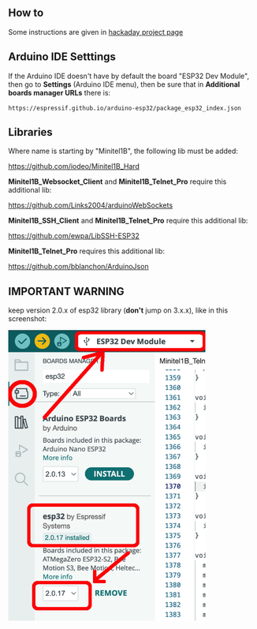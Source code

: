 ## How to

Some instructions are given in [hackaday project page](https://hackaday.io/project/180473/instructions)

## Arduino IDE Setttings

If the Arduino IDE doesn't have by default the board "ESP32 Dev Module", then go to **Settings** (Arduino IDE menu), then be sure that in **Additional boards manager URLs** there is:

```
https://espressif.github.io/arduino-esp32/package_esp32_index.json
```

## Libraries

Where name is starting by "Minitel1B", the following lib must be added:

https://github.com/iodeo/Minitel1B_Hard

**Minitel1B_Websocket_Client** and **Minitel1B_Telnet_Pro** require this additional lib:

https://github.com/Links2004/arduinoWebSockets

**Minitel1B_SSH_Client** and **Minitel1B_Telnet_Pro** require this additional lib:

https://github.com/ewpa/LibSSH-ESP32

**Minitel1B_Telnet_Pro** requires this additional lib:

https://github.com/bblanchon/ArduinoJson

## IMPORTANT WARNING

keep version 2.0.x of esp32 library (**don't** jump on 3.x.x), like in this screenshot:

<img src="./libesp32.png" alt="LibESP32Screenshot" style="width:400px;"/>
